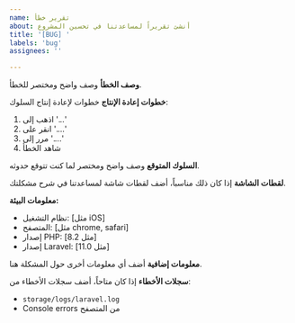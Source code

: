 ```yaml
---
name: تقرير خطأ
about: أنشئ تقريراً لمساعدتنا في تحسين المشروع
title: '[BUG] '
labels: 'bug'
assignees: ''

---
```


**وصف الخطأ**
وصف واضح ومختصر للخطأ.

**خطوات إعادة الإنتاج**
خطوات لإعادة إنتاج السلوك:
1. اذهب إلى '...'
2. انقر على '....'
3. مرر إلى '....'
4. شاهد الخطأ

**السلوك المتوقع**
وصف واضح ومختصر لما كنت تتوقع حدوثه.

**لقطات الشاشة**
إذا كان ذلك مناسباً، أضف لقطات شاشة لمساعدتنا في شرح مشكلتك.

**معلومات البيئة:**
 - نظام التشغيل: [مثل iOS]
 - المتصفح: [مثل chrome, safari]
 - إصدار PHP: [مثل 8.2]
 - إصدار Laravel: [مثل 11.0]

**معلومات إضافية**
أضف أي معلومات أخرى حول المشكلة هنا.

**سجلات الأخطاء**
إذا كان متاحاً، أضف سجلات الأخطاء من:
- `storage/logs/laravel.log`
- Console errors من المتصفح

